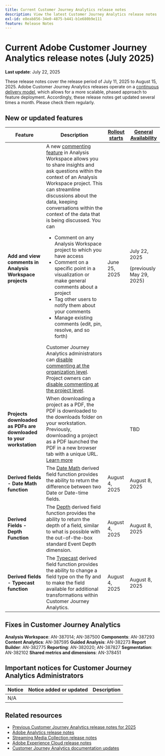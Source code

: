 ```yaml
---
title: Current Customer Journey Analytics release notes
description: View the latest Customer Journey Analytics release notes
exl-id: e8eab856-34e0-4875-b441-b1e680b9e111
feature: Release Notes
---
```

# Current Adobe Customer Journey Analytics release notes (July 2025)

**Last update**: July 22, 2025


These release notes cover the release period of July 11, 2025 to August 15, 2025. Adobe Customer Journey Analytics releases operate on a [continuous delivery model](releases.md), which allows for a more scalable, phased approach to feature deployment. Accordingly, these release notes get updated several times a month. Please check them regularly.

## New or updated features 

| Feature | Description | [Rollout starts](releases.md) | [General Availability](releases.md) |
| ----------- | ---------- | ------- | ---- |
| **Add and view comments in Analysis Workspace projects** | A new [commenting feature](https://experienceleague.adobe.com/en/docs/analytics-platform/using/cja-workspace/build-workspace-project/comment-projects) in Analysis Workspace allows you to share insights and ask questions within the context of an Analysis Workspace project. This can streamline discussions about the data, keeping conversations within the context of the data that is being discussed. You can <ul><li>Comment on any Analysis Workspace project to which you have access</li><li>Comment on a specific point in a visualization or make general comments about a project</li><li>Tag other users to notify them about your comments</li><li>Manage existing comments (edit, pin, resolve, and so forth)</li></ul>Customer Journey Analytics administrators can [disable commenting at the organization level](https://experienceleague.adobe.com/en/docs/analytics-platform/using/cja-workspace/user-preferences#ims-organization-preferences). Project owners can [disable commenting at the project level](https://experienceleague.adobe.com/en/docs/analytics-platform/using/cja-workspace/build-workspace-project/create-projects). | June 25, 2025 |  July 22, 2025 <p>(previously May 29, 2025)</p> |
| **Projects downloaded as PDFs are downloaded to your workstation** | When downloading a project as a PDF, the PDF is downloaded to the downloads folder on your workstation. Previously, downloading a project as a PDF launched the PDF in a new browser tab with a unique URL. [Learn more](https://experienceleague.adobe.com/en/docs/analytics-platform/using/cja-workspace/export/download-send) | | TBD |
| **Derived fields - Date Math function** | The [Date Math](/help/data-views/derived-fields/derived-fields.md#date-math) derived field function provides the ability to return the difference between two Date or Date-time fields. | August 4, 2025 | August 8, 2025 |
| **Derived Fields - Depth Function** | The [Depth](/help/data-views/derived-fields/derived-fields.md#depth) derived field function provides the ability to return the depth of a field, similar to what is possible with the out-of-the-box standard Event Depth dimension. | August 4, 2025 | August 8, 2025 |
| **Derived fields - Typecast function** | The [Typecast](/help/data-views/derived-fields/derived-fields.md#typecast) derived field function provides the ability to change a field type on the fly and to make the field available for additional transformations within Customer Journey Analytics. | August 4, 2025 |  August 8, 2025 |

## Fixes in Customer Journey Analytics

**Analysis Workspace**: AN-387014; AN-387500
**Components**: AN-387293
**Content Analytics**: AN-387595
**Guided Analysis**: AN-382273
**Report Builder**: AN-382775
**Reporting**: AN-382020; AN-387827
**Segmentation**: AN-382102
**Shared metrics and dimensions**: AN-378451


## Important notices for Customer Journey Analytics Administrators

| Notice | Notice added or updated | Description |
| --- | --- | --- |
| N/A | | | 

## Related resources

* [Previous Customer Journey Analytics release notes for 2025](/help/release-notes/2025.md)
* [Adobe Analytics release notes](https://experienceleague.adobe.com/docs/analytics/release-notes/latest.html)
* [Streaming Media Collection release notes](https://experienceleague.adobe.com/docs/media-analytics/using/additional-resources/release-notes.html)
* [Adobe Experience Cloud release notes](https://experienceleague.adobe.com/docs/release-notes/experience-cloud/current.html)
* [Customer Journey Analytics documentation updates](/help/release-notes/doc-changes.md)

